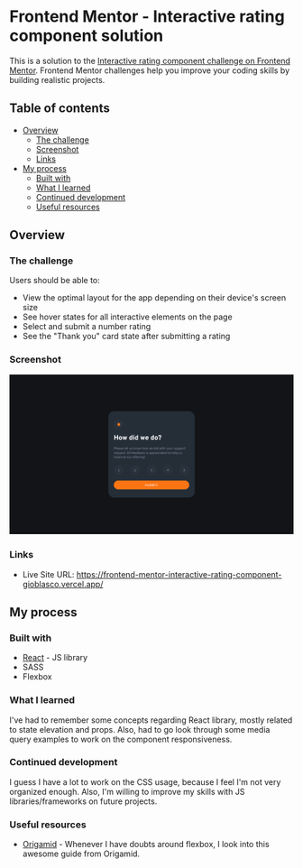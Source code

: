 # Frontend Mentor - Interactive rating component solution

This is a solution to the [Interactive rating component challenge on Frontend Mentor](https://www.frontendmentor.io/challenges/interactive-rating-component-koxpeBUmI). Frontend Mentor challenges help you improve your coding skills by building realistic projects. 

## Table of contents

- [Overview](#overview)
  - [The challenge](#the-challenge)
  - [Screenshot](#screenshot)
  - [Links](#links)
- [My process](#my-process)
  - [Built with](#built-with)
  - [What I learned](#what-i-learned)
  - [Continued development](#continued-development)
  - [Useful resources](#useful-resources)

## Overview

### The challenge

Users should be able to:

- View the optimal layout for the app depending on their device's screen size
- See hover states for all interactive elements on the page
- Select and submit a number rating
- See the "Thank you" card state after submitting a rating

### Screenshot

![Example on 1280x720](./screenshot.png)

### Links

- Live Site URL: https://frontend-mentor-interactive-rating-component-gioblasco.vercel.app/

## My process

### Built with

- [React](https://reactjs.org/) - JS library
- SASS
- Flexbox

### What I learned

I've had to remember some concepts regarding React library, mostly related to state elevation and props. Also, had to go look through some media query examples to work on the component responsiveness.

### Continued development

I guess I have a lot to work on the CSS usage, because I feel I'm not very organized enough. Also, I'm willing to improve my skills with JS libraries/frameworks on future projects.

### Useful resources

- [Origamid](https://origamid.com/projetos/flexbox-guia-completo/) - Whenever I have doubts around flexbox, I look into this awesome guide from Origamid.
